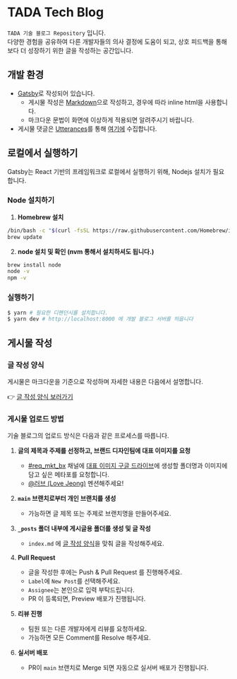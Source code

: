 # TADA Tech Blog

`TADA 기술 블로그 Repository` 입니다.  
다양한 경험을 공유하여 다른 개발자들의 의사 결정에 도움이 되고, 상호 피드백을 통해 보다 더 성장하기 위한 글을 작성하는 공간입니다.

## 개발 환경

- [Gatsby]로 작성되어 있습니다.
  - 게시물 작성은 [Markdown]으로 작성하고, 경우에 따라 inline html을 사용합니다.
  - 마크다운 문법이 화면에 이상하게 적용되면 알려주시기 바랍니다.
- 게시물 댓글은 [Utterances]를 통해 [여기에](https://github.com/VCNC/blog-comment) 수집합니다.

## 로컬에서 실행하기

Gatsby는 React 기반의 프레임워크로 로컬에서 실행하기 위해, Nodejs 설치가 필요합니다.

### Node 설치하기

1. **Homebrew 설치**

```bash
/bin/bash -c "$(curl -fsSL https://raw.githubusercontent.com/Homebrew/install/HEAD/install.sh)"
brew update
```

2. **node 설치 및 확인 (nvm 통해서 설치하셔도 됩니다.)**

```bash
brew install node
node -v
npm -v
```

### 실행하기

```bash
$ yarn # 필요한 디펜던시를 설치합니다.
$ yarn dev # http://localhost:8000 에 개발 블로그 서버를 띄웁니다
```

## 게시물 작성

### 글 작성 양식

게시물은 마크다운을 기준으로 작성하며 자세한 내용은 다음에서 설명합니다.

👉 [글 작성 양식 보러가기]

### 게시물 업로드 방법

기술 블로그의 업로드 방식은 다음과 같은 프로세스를 따릅니다.

1. **글의 제목과 주제를 선정하고, 브랜드 디자인팀에 대표 이미지를 요청**

   - [#req_mkt_bx] 채널에 [대표 이미지 구글 드라이브]에 생성할 폴더명과 이미지에 담고 싶은 메타포를  요청합니다.
   - [@러브 (Love Jeong)] 멘션해주세요!

2. **`main` 브랜치로부터 개인 브랜치를 생성**

   - 가능하면 글 제목 또는 주제로 브랜치명을 만들어주세요.

3. **`_posts` 폴더 내부에 게시글용 폴더를 생성 및 글 작성**

   - `index.md` 에 [글 작성 양식]을 맞춰 글을 작성해주세요.

4. **Pull Request**

   - 글을 작성한 후에는 Push & Pull Request 를 진행해주세요.
   - `Label`에 `New Post`를 선택해주세요.
   - `Assignee`는 본인으로 입력 부탁드립니다.
   - PR 이 등록되면, Preview 배포가 진행됩니다.

5. **리뷰 진행**

   - 팀원 또는 다른 개발자에게 리뷰를 요청하세요.
   - 가능하면 모든 Comment를 Resolve 해주세요.

6. **실서버 배포**
   - PR이 `main` 브랜치로 Merge 되면 자동으로 실서버 배포가 진행됩니다.

[gatsby]: https://www.gatsbyjs.com/
[markdown]: http://daringfireball.net/projects/markdown/
[disqus]: https://disqus.com/
[utterances]: https://utteranc.es/
[글 작성 양식 보러가기]: https://github.com/VCNC/tada-tech-blog/tree/main/_posts#readme
[글 작성 양식]: #글-작성-양식
[#req_mkt_bx]: https://vcnc.slack.com/archives/CBBKZSXF1
[대표 이미지 구글 드라이브]: https://drive.google.com/drive/u/1/folders/12bWBSvZ39IgqGOo4SgOqYE4Mi616GxoK
[@러브 (Love Jeong)]: https://vcnc.slack.com/team/UBPN88R5J
[typora]: https://typora.io/
